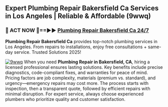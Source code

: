 ## Expert Plumbing Repair Bakersfield Ca Services in Los Angeles | Reliable & Affordable (9wwq)  

<h3>🚿 ACT NOW 🌟==►► <a href="https://tinyurl.com/2ne6vx2x" rel="nofollow">Plumbing Repair Bakersfield Ca 24/7</a></h3>

**Plumbing Repair Bakersfield Ca** provides top-notch plumbing services in Los Angeles. From repairs to installations, enjoy free consultations + same-day service. Trusted Solutions 2025!

[![9wwq](https://i.imgur.com/4PFF4AK.jpeg)](https://tinyurl.com/2ne6vx2x)
When you need **Plumbing Repair in Bakersfield, CA**, hiring a licensed professional ensures lasting solutions. Key benefits include precise diagnostics, code-compliant fixes, and warranties for peace of mind. Pricing factors are job complexity, materials (premium vs. standard), and urgency—emergency repairs may cost more. The process starts with inspection, then a transparent quote, followed by efficient repairs with minimal disruption. For expert service, always choose experienced plumbers who prioritize quality and customer satisfaction.